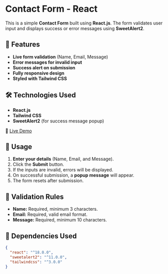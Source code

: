 # Contact Form - React

This is a simple **Contact Form** built using **React.js**. The form validates user input and displays success or error messages using **SweetAlert2**.

## 🚀 Features
- **Live form validation** (Name, Email, Message)
- **Error messages for invalid input**
- **Success alert on submission**
- **Fully responsive design**
- **Styled with Tailwind CSS**

## 🛠️ Technologies Used
- **React.js**
- **Tailwind CSS**
- **SweetAlert2** (for success message popup)

🔗 [Live Demo](https://react-contact-form-gamma.vercel.app/)


## 📌 Usage
1. **Enter your details** (Name, Email, and Message).
2. Click the **Submit** button.
3. If the inputs are invalid, errors will be displayed.
4. On successful submission, a **popup message** will appear.
5. The form resets after submission.

## 📝 Validation Rules
- **Name:** Required, minimum 3 characters.
- **Email:** Required, valid email format.
- **Message:** Required, minimum 10 characters.

## 📌 Dependencies Used
```json
{
  "react": "^18.0.0",
  "sweetalert2": "^11.0.0",
  "tailwindcss": "^3.0.0"
}





